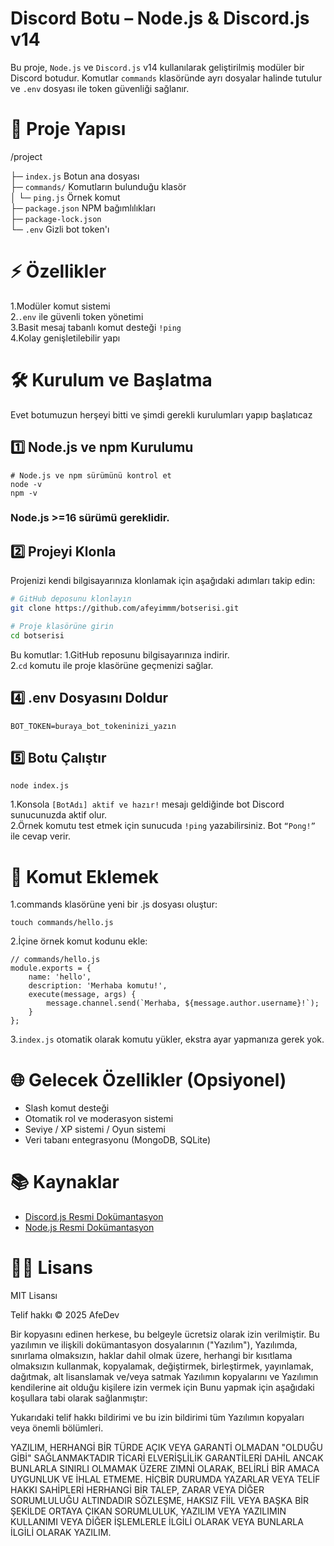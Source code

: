 # Discord Botu – Node.js & Discord.js v14

Bu proje, `Node.js` ve `Discord.js` v14 kullanılarak geliştirilmiş modüler bir Discord botudur. Komutlar `commands` klasöründe ayrı dosyalar halinde tutulur ve `.env` dosyası ile token güvenliği sağlanır.




# 📂 Proje Yapısı
/project


 ├─ ```index.js```          Botun ana dosyası            
 ├─ ```commands/```           Komutların bulunduğu klasör           
 │   └─ ```ping.js```         Örnek komut             
 ├─ ```package.json```        NPM bağımlılıkları     
 ├─ ```package-lock.json```     
 └─ ```.env```                Gizli bot token'ı





 # ⚡ Özellikler
 1.Modüler komut sistemi                    
 2.```.env``` ile güvenli token yönetimi                  
 3.Basit mesaj tabanlı komut desteği ```!ping```                                                        
 4.Kolay genişletilebilir yapı                 




 # 🛠 Kurulum ve Başlatma
 Evet botumuzun herşeyi bitti ve şimdi gerekli kurulumları yapıp başlatıcaz
## 1️⃣ Node.js ve npm Kurulumu
```
# Node.js ve npm sürümünü kontrol et
node -v
npm -v
```
### Node.js >=16 sürümü gereklidir.


## 2️⃣ Projeyi Klonla
Projenizi kendi bilgisayarınıza klonlamak için aşağıdaki adımları takip edin:
```bash 
# GitHub deposunu klonlayın
git clone https://github.com/afeyimmm/botserisi.git

# Proje klasörüne girin
cd botserisi
```
Bu komutlar:
1.GitHub reposunu bilgisayarınıza indirir.                   
2.```cd``` komutu ile proje klasörüne geçmenizi sağlar.               






## 4️⃣ .env Dosyasını Doldur

```
BOT_TOKEN=buraya_bot_tokeninizi_yazın
```

## 5️⃣ Botu Çalıştır

```
node index.js
```
1.Konsola ```[BotAdı] aktif ve hazır!``` mesajı geldiğinde bot Discord sunucunuzda aktif olur.                            
2.Örnek komutu test etmek için sunucuda ```!ping``` yazabilirsiniz. Bot ```“Pong!”``` ile cevap verir.                             




# 📝 Komut Eklemek

1.commands klasörüne yeni bir .js dosyası oluştur:                                          

```
touch commands/hello.js
```
2.İçine örnek komut kodunu ekle:                                      

```
// commands/hello.js
module.exports = {
    name: 'hello',
    description: 'Merhaba komutu!',
    execute(message, args) {
        message.channel.send(`Merhaba, ${message.author.username}!`);
    }
};
```
3.```index.js``` otomatik olarak komutu yükler, ekstra ayar yapmanıza gerek yok.      






# 🌐 Gelecek Özellikler (Opsiyonel)
- Slash komut desteği                      
- Otomatik rol ve moderasyon sistemi
- Seviye / XP sistemi / Oyun sistemi
- Veri tabanı entegrasyonu (MongoDB, SQLite)








# 📚 Kaynaklar
- [Discord.js Resmi Dokümantasyon](https://discord.js.org/)                                        
- [Node.js Resmi Dokümantasyon](https://nodejs.org/)                                   

# 🧑‍💻 Lisans
MIT Lisansı

Telif hakkı © 2025 AfeDev

Bir kopyasını edinen herkese, bu belgeyle ücretsiz olarak izin verilmiştir.
Bu yazılımın ve ilişkili dokümantasyon dosyalarının ("Yazılım"),
Yazılımda, sınırlama olmaksızın, haklar dahil olmak üzere, herhangi bir kısıtlama olmaksızın
kullanmak, kopyalamak, değiştirmek, birleştirmek, yayınlamak, dağıtmak, alt lisanslamak ve/veya satmak
Yazılımın kopyalarını ve Yazılımın kendilerine ait olduğu kişilere izin vermek için
Bunu yapmak için aşağıdaki koşullara tabi olarak sağlanmıştır:

Yukarıdaki telif hakkı bildirimi ve bu izin bildirimi tüm
Yazılımın kopyaları veya önemli bölümleri.

YAZILIM, HERHANGİ BİR TÜRDE AÇIK VEYA GARANTİ OLMADAN "OLDUĞU GİBİ" SAĞLANMAKTADIR
TİCARİ ELVERİŞLİLİK GARANTİLERİ DAHİL ANCAK BUNLARLA SINIRLI OLMAMAK ÜZERE ZIMNİ OLARAK,
BELİRLİ BİR AMACA UYGUNLUK VE İHLAL ETMEME. HİÇBİR DURUMDA
YAZARLAR VEYA TELİF HAKKI SAHİPLERİ HERHANGİ BİR TALEP, ZARAR VEYA DİĞER SORUMLULUĞU ALTINDADIR
SÖZLEŞME, HAKSIZ FİİL VEYA BAŞKA BİR ŞEKİLDE ORTAYA ÇIKAN SORUMLULUK,
YAZILIM VEYA YAZILIMIN KULLANIMI VEYA DİĞER İŞLEMLERLE İLGİLİ OLARAK VEYA BUNLARLA İLGİLİ OLARAK
YAZILIM.

